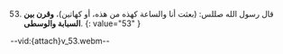 53. قال رسول الله صللس: (بعثت أنا والساعة كهذه من هذه، أو كهاتين)، **وقرن بين السبابة والوسطى**.
{: value="53" }

--vid:{attach}v_53.webm--
